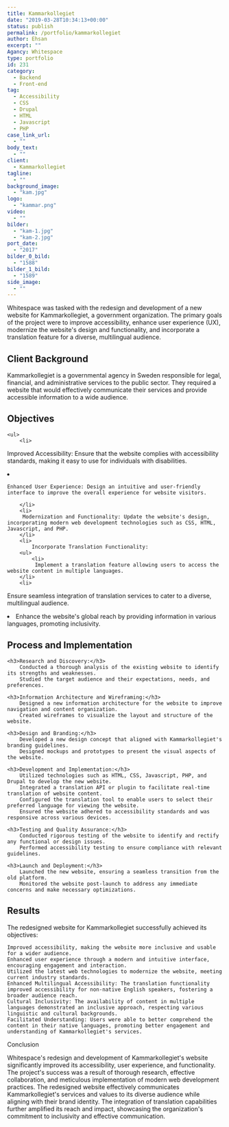 ```yaml
---
title: Kammarkollegiet
date: "2019-03-28T10:34:13+00:00"
status: publish
permalink: /portfolio/kammarkollegiet
author: Ehsan
excerpt: ""
Agancy: Whitespace
type: portfolio
id: 231
category:
  - Backend
  - Front-end
tag:
  - Accessibility
  - CSS
  - Drupal
  - HTML
  - Javascript
  - PHP
case_link_url:
  - ""
body_text:
  - ""
client:
  - Kammarkollegiet
tagline:
  - ""
background_image:
  - "kam.jpg"
logo:
  - "kammar.png"
video:
  - ""
bilder:
  - "kam-1.jpg"
  - "kam-2.jpg"
port_date:
  - "2017"
bilder_0_bild:
  - "1588"
bilder_1_bild:
  - "1589"
side_image:
  - ""
---
```


Whitespace was tasked with the redesign and development of a new website for Kammarkollegiet, a government organization. The primary goals of the project were to improve accessibility, enhance user experience (UX), modernize the website's design and functionality, and incorporate a translation feature for a diverse, multilingual audience.

<h2> Client Background </h2>

Kammarkollegiet is a governmental agency in Sweden responsible for legal, financial, and administrative services to the public sector. They required a website that would effectively communicate their services and provide accessible information to a wide audience.

<h2>Objectives</h2>

    <ul>
        <li>

Improved Accessibility: Ensure that the website complies with accessibility standards, making it easy to use for individuals with disabilities.

</li>
<li>

    Enhanced User Experience: Design an intuitive and user-friendly interface to improve the overall experience for website visitors.

        </li>
        <li>
         Modernization and Functionality: Update the website's design, incorporating modern web development technologies such as CSS, HTML, Javascript, and PHP.
        </li>
        <li>
            Incorporate Translation Functionality:
        <ul>
            <li>
             Implement a translation feature allowing users to access the website content in multiple languages.
        </li>
        <li>

Ensure seamless integration of translation services to cater to a diverse, multilingual audience.

</li>
<li>
Enhance the website's global reach by providing information in various languages, promoting inclusivity.
</li>
</ul>
</li>
    </ul>

<h2>Process and Implementation</h2>

    <h3>Research and Discovery:</h3>
        Conducted a thorough analysis of the existing website to identify its strengths and weaknesses.
        Studied the target audience and their expectations, needs, and preferences.

    <h3>Information Architecture and Wireframing:</h3>
        Designed a new information architecture for the website to improve navigation and content organization.
        Created wireframes to visualize the layout and structure of the website.

    <h3>Design and Branding:</h3>
        Developed a new design concept that aligned with Kammarkollegiet's branding guidelines.
        Designed mockups and prototypes to present the visual aspects of the website.

    <h3>Development and Implementation:</h3>
        Utilized technologies such as HTML, CSS, Javascript, PHP, and Drupal to develop the new website.
        Integrated a translation API or plugin to facilitate real-time translation of website content.
        Configured the translation tool to enable users to select their preferred language for viewing the website.
        Ensured the website adhered to accessibility standards and was responsive across various devices.

    <h3>Testing and Quality Assurance:</h3>
        Conducted rigorous testing of the website to identify and rectify any functional or design issues.
        Performed accessibility testing to ensure compliance with relevant guidelines.

    <h3>Launch and Deployment:</h3>
        Launched the new website, ensuring a seamless transition from the old platform.
        Monitored the website post-launch to address any immediate concerns and make necessary optimizations.

<h2>Results</h2>

The redesigned website for Kammarkollegiet successfully achieved its objectives:

    Improved accessibility, making the website more inclusive and usable for a wider audience.
    Enhanced user experience through a modern and intuitive interface, encouraging engagement and interaction.
    Utilized the latest web technologies to modernize the website, meeting current industry standards.
    Enhanced Multilingual Accessibility: The translation functionality improved accessibility for non-native English speakers, fostering a broader audience reach.
    Cultural Inclusivity: The availability of content in multiple languages demonstrated an inclusive approach, respecting various linguistic and cultural backgrounds.
    Facilitated Understanding: Users were able to better comprehend the content in their native languages, promoting better engagement and understanding of Kammarkollegiet's services.

Conclusion

Whitespace's redesign and development of Kammarkollegiet's website significantly improved its accessibility, user experience, and functionality. The project's success was a result of thorough research, effective collaboration, and meticulous implementation of modern web development practices. The redesigned website effectively communicates Kammarkollegiet's services and values to its diverse audience while aligning with their brand identity. The integration of translation capabilities further amplified its reach and impact, showcasing the organization's commitment to inclusivity and effective communication.
